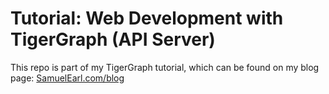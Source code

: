 # Tutorial: Web Development with TigerGraph (API Server)

This repo is part of my TigerGraph tutorial, which can be found on my blog page: [SamuelEarl.com/blog](https://samuelearl.com/blog)
